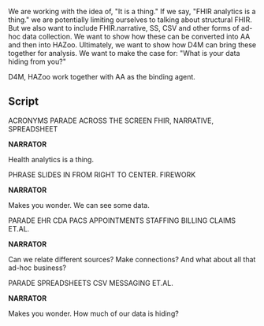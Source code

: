 We are working with the idea of, "It is a thing."  If we say, "FHIR analytics is a thing."  we are potentially limiting ourselves to talking about structural FHIR.  But we also want to include FHIR.narrative, SS, CSV and other forms of ad-hoc data collection.  We want to show how these can be converted into AA and then into HAZoo.  Ultimately, we want to show how D4M can bring these together for analysis.  We want to make the case for: "What is your data hiding from you?"

D4M, HAZoo work together with AA as the binding agent.

## Script

ACRONYMS PARADE ACROSS THE SCREEN FHIR, NARRATIVE, SPREADSHEET

**<p style="text-align:center;">**

**NARRATOR**

**</p>**
Health analytics is a thing.  

PHRASE SLIDES IN FROM RIGHT TO CENTER.  FIREWORK
**<p style="text-align:center;">**

**NARRATOR**

**</p>**
Makes you wonder.   We can see some data.  

PARADE EHR CDA PACS APPOINTMENTS STAFFING BILLING CLAIMS ET.AL.
**<p style="text-align:center;">**

**NARRATOR**

**</p>**
Can we relate different sources? Make connections? And what about all that ad-hoc business?

PARADE SPREADSHEETS CSV MESSAGING ET.AL.

 **<p style="text-align:center;">**

**NARRATOR**

**</p>**
 Makes you wonder.   How much of our data is hiding? 